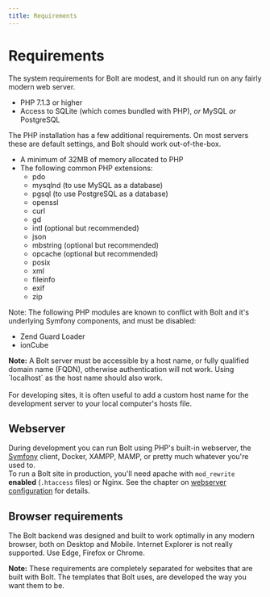 ```yaml
---
title: Requirements
---
```

Requirements
============

The system requirements for Bolt are modest, and it should run on any fairly
modern web server.

  - PHP 7.1.3 or higher
  - Access to SQLite (which comes bundled with PHP), _or_ MySQL _or_
    PostgreSQL

The PHP installation has a few additional requirements. On most servers these
are default settings, and Bolt should work out-of-the-box.

  - A minimum of 32MB of memory allocated to PHP
  - The following common PHP extensions:
    - pdo
    - mysqlnd (to use MySQL as a database)
    - pgsql (to use PostgreSQL as a database)
    - openssl
    - curl
    - gd
    - intl (optional but recommended)
    - json
    - mbstring (optional but recommended)
    - opcache (optional but recommended)
    - posix
    - xml
    - fileinfo
    - exif
    - zip

Note: The following PHP modules are known to conflict with Bolt and it's
underlying Symfony components, and must be disabled:

  - Zend Guard Loader
  - ionCube

<p class="note"><strong>Note:</strong> A Bolt server must be accessible by a
host name, or fully qualified domain name (FQDN), otherwise authentication will
not work. Using `localhost` as the host name should also work.
</br></br>
For developing sites, it is often useful to add a custom host name for the
development server to your local computer's hosts file.</p>

Webserver
---------

During development you can run Bolt using PHP's built-in webserver, the
[Symfony][cli] client, Docker, XAMPP, MAMP, or pretty much whatever you're used
to. \
To run a Bolt site in production, you'll need apache with `mod_rewrite`
<strong>enabled</strong> (`.htaccess` files) or Nginx. See the chapter on
[webserver configuration][webserver] for details.

Browser requirements
--------------------

The Bolt backend was designed and built to work optimally in any modern
browser, both on Desktop and Mobile. Internet Explorer is not really supported.
Use Edge, Firefox or Chrome.

<p class="note"><strong>Note:</strong> These requirements are completely
separated for websites that are built with Bolt. The templates that Bolt uses,
are developed the way you want them to be.</p>

[webserver]: installation/webserver/nginx
[cli]: https://symfony.com/download
